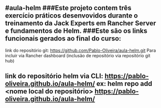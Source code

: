 #aula-helm
###Este projeto contem três exercício práticos desenvovidos durante o treinamento da Jack Experts em Rancher Server e fundamentos de Helm.
###Este são os links funcionais gerados ao final do curso:
---
link do repositório git: https://github.com/Pablo-Oliveira/aula-helm.git
Para incluir via Rancher dashboard (inclusão de repositório via repositório git hub)

link do repositório helm via CLI: https://pablo-oliveira.github.io/aula-helm/
ex: helm repo add <nome local do repositório>  https://pablo-oliveira.github.io/aula-helm/
---
